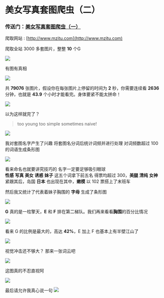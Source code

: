 # 美女写真套图爬虫（二）

### 传送门：[美女写真套图爬虫（一）](https://github.com/chenjiandongx/mmjpg)  

爬取网站 : [http://www.mzitu.com](http://www.mzitu.com)  

爬取全站 3000 多套图片，整整 **10** 个G  

![](http://oog4yfyu0.bkt.clouddn.com/mzitu_1.png)

有图有真相  

![](http://oog4yfyu0.bkt.clouddn.com/mzitu_3.png)  

共 **79076** 张图片，假设你在每张图片上停留的时间为 **2** 秒，你需要连续看 **2636** 分钟，也就是 **43.9** 个小时才能看完。身体要紧不能太拼命！  

![](http://oog4yfyu0.bkt.clouddn.com/kidding.png)  

以为这样就完了？
> too young too simple sometimes naive!    

![](http://oog4yfyu0.bkt.clouddn.com/no.jpg)  

我对套图名字产生了兴趣 将套图名分词后统计词频并进行处理 对词频数超过 100 的词语生成条形图

![](http://oog4yfyu0.bkt.clouddn.com/counter.png)  

看来命名也就要讲究技巧的 名字一定要足够吸引眼球   
**性感** **写真** **美女** **诱惑** **妹子** 这五个词拿下前五名 得票均超过 300，**美腿** **清纯** **女神** 紧跟其后，岛国 **日本** 也出现在其中，**嫩模** 以 102 票搭上了末班车 

然后我又统计了代表着妹子胸围的 **字母** 生成了条形图

![](http://oog4yfyu0.bkt.clouddn.com/breast.png)

**G** 真的是一柱擎天，**E** 和 **F** 排在第二梯队。我们再来看看**胸围**的百分比情况  

![](http://oog4yfyu0.bkt.clouddn.com/piechart.png)  

看来 G 的比例是最大的，高达 **42%**，E 加上 F 也基本上有半壁江山了

![](http://oog4yfyu0.bkt.clouddn.com/shy.jpg)  

视觉冲击还不够大？ 那来一张词云吧

![](http://oog4yfyu0.bkt.clouddn.com/mzitu_wd.jpg)  


这图真的不忍直视阿  

![](http://oog4yfyu0.bkt.clouddn.com/taolu.jpg)
  

最后请允许我真心说一句
![](http://oog4yfyu0.bkt.clouddn.com/forkstar.png)  





